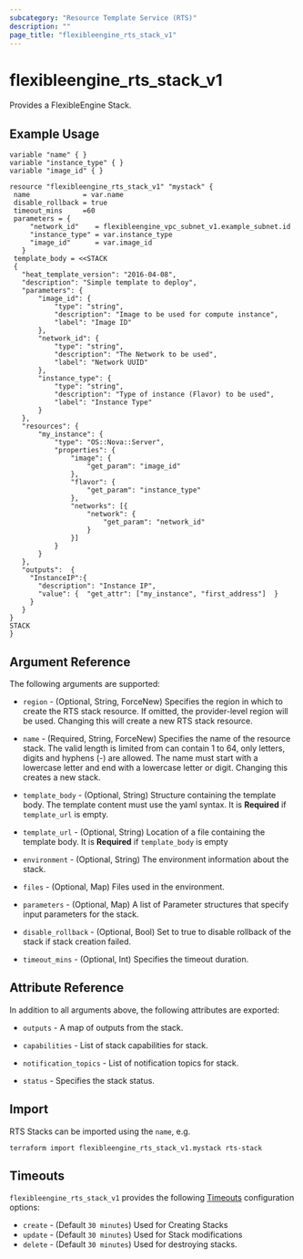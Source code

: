 ```yaml
---
subcategory: "Resource Template Service (RTS)"
description: ""
page_title: "flexibleengine_rts_stack_v1"
---
```


# flexibleengine_rts_stack_v1

Provides a FlexibleEngine Stack.

## Example Usage

 ```hcl
 variable "name" { }
 variable "instance_type" { }
 variable "image_id" { }
 
resource "flexibleengine_rts_stack_v1" "mystack" {
  name             = var.name
  disable_rollback = true
  timeout_mins     =60
  parameters = {
      "network_id"    = flexibleengine_vpc_subnet_v1.example_subnet.id
      "instance_type" = var.instance_type
      "image_id"      = var.image_id
    }
  template_body = <<STACK
  {
    "heat_template_version": "2016-04-08",
    "description": "Simple template to deploy",
    "parameters": {
        "image_id": {
            "type": "string",
            "description": "Image to be used for compute instance",
            "label": "Image ID"
        },
        "network_id": {
            "type": "string",
            "description": "The Network to be used",
            "label": "Network UUID"
        },
        "instance_type": {
            "type": "string",
            "description": "Type of instance (Flavor) to be used",
            "label": "Instance Type"
        }
    },
    "resources": {
        "my_instance": {
            "type": "OS::Nova::Server",
            "properties": {
                "image": {
                    "get_param": "image_id"
                },
                "flavor": {
                    "get_param": "instance_type"
                },
                "networks": [{
                    "network": {
                        "get_param": "network_id"
                    }
                }]
            }
        }
    },
    "outputs":  {
      "InstanceIP":{
        "description": "Instance IP",
        "value": {  "get_attr": ["my_instance", "first_address"]  }
      }
    }
}
STACK
 }
 ```

## Argument Reference

The following arguments are supported:

* `region` - (Optional, String, ForceNew) Specifies the region in which to create the RTS stack resource.
  If omitted, the provider-level region will be used. Changing this will create a new RTS stack resource.

* `name` - (Required, String, ForceNew) Specifies the name of the resource stack.
  The valid length is limited from can contain 1 to 64, only letters, digits and hyphens (-) are allowed.
  The name must start with a lowercase letter and end with a lowercase letter or digit.
  Changing this creates a new stack.

* `template_body` - (Optional, String) Structure containing the template body. The template content must use the yaml
  syntax.  It is **Required** if `template_url` is empty.

* `template_url` - (Optional, String) Location of a file containing the template body. It is **Required** if
  `template_body` is empty

* `environment` - (Optional, String) The environment information about the stack.

* `files` - (Optional, Map) Files used in the environment.

* `parameters` - (Optional, Map) A list of Parameter structures that specify input parameters for the stack.

* `disable_rollback` - (Optional, Bool) Set to true to disable rollback of the stack if stack creation failed.

* `timeout_mins` - (Optional, Int) Specifies the timeout duration.

## Attribute Reference

In addition to all arguments above, the following attributes are exported:

* `outputs` - A map of outputs from the stack.

* `capabilities` - List of stack capabilities for stack.

* `notification_topics` - List of notification topics for stack.

* `status` - Specifies the stack status.

## Import

RTS Stacks can be imported using the `name`, e.g.

```shell
terraform import flexibleengine_rts_stack_v1.mystack rts-stack
```

## Timeouts

`flexibleengine_rts_stack_v1` provides the following
[Timeouts](/docs/configuration/resources.html#timeouts) configuration options:

* `create` - (Default `30 minutes`) Used for Creating Stacks
* `update` - (Default `30 minutes`) Used for Stack modifications
* `delete` - (Default `30 minutes`) Used for destroying stacks.
